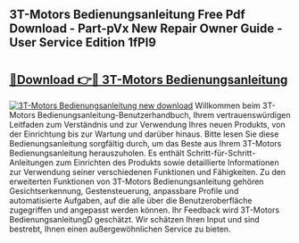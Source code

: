 ## 3T-Motors Bedienungsanleitung Free Pdf Download - Part-pVx New Repair Owner Guide - User Service Edition 1fPl9

# <h2><a href="http://df00f56.blite.top/?on=3T-Motors+Bedienungsanleitung">🔗Download 👉🔴 3T-Motors Bedienungsanleitung</a></h2>

[![3T-Motors Bedienungsanleitung new download](https://i.imgur.com/lujVjoI.png)](http://df00f56.blite.top/?on=3T-Motors+Bedienungsanleitung)
Willkommen beim 3T-Motors Bedienungsanleitung-Benutzerhandbuch, Ihrem vertrauenswürdigen Leitfaden zum Verständnis und zur Verwendung Ihres neuen Produkts, von der Einrichtung bis zur Wartung und darüber hinaus. Bitte lesen Sie diese Bedienungsanleitung sorgfältig durch, um das Beste aus Ihrem 3T-Motors Bedienungsanleitung herauszuholen. Es enthält Schritt-für-Schritt-Anleitungen zum Einrichten des Produkts sowie detaillierte Informationen zur Verwendung seiner verschiedenen Funktionen und Fähigkeiten. Zu den erweiterten Funktionen von 3T-Motors Bedienungsanleitung gehören Gesichtserkennung, Gestensteuerung, anpassbare Profile und automatisierte Aufgaben, auf die alle über die Benutzeroberfläche zugegriffen und angepasst werden können. Ihr Feedback wird 3T-Motors BedienungsanleitungD geschätzt. Wir schätzen Ihren Input und sind bestrebt, Ihnen einen außergewöhnlichen Service zu bieten.
